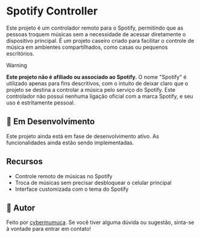 # Spotify Controller

Este projeto é um controlador remoto para o Spotify, permitindo que as pessoas troquem músicas sem a necessidade de
acessar diretamente o dispositivo principal. É um projeto caseiro criado para facilitar o controle de música em
ambientes compartilhados, como casas ou pequenos escritórios.

> [!WARNING]
>
> **Este projeto não é afiliado ou associado ao Spotify.**
> O nome "Spotify" é utilizado apenas para fins descritivos, com o intuito de deixar claro que o projeto se destina a
> controlar a música pelo serviço do Spotify. Este controlador não possui nenhuma ligação oficial com a marca Spotify, e
> seu uso é estritamente pessoal.

## 🚧 Em Desenvolvimento

Este projeto ainda está em fase de desenvolvimento ativo. As funcionalidades ainda estão sendo implementadas.

## Recursos

- Controle remoto de músicas no Spotify
- Troca de músicas sem precisar desbloquear o celular principal
- Interface customizada com o tema do Spotify

## 👤 Autor

Feito por [cybermumuca](https://github.com/cybermumuca). Se você tiver alguma dúvida ou sugestão, sinta-se à vontade
para entrar em contato!
